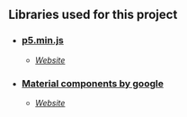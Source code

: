 ## Libraries used for this project

- ### [p5.min.js](https://p5js.org/download/)
  - [*Website*](https://p5js.org/)
 
- ### [Material components by google](https://unpkg.com/browse/material-components-web@0.27.0/dist/)
  - [*Website*](https://material.io/)

